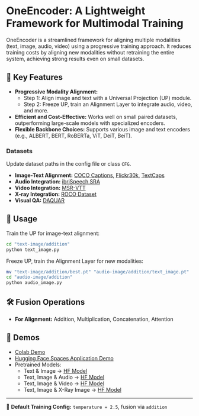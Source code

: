 # OneEncoder: A Lightweight Framework for Multimodal Training

OneEncoder is a streamlined framework for aligning multiple modalities (text, image, audio, video) using a progressive training approach. It reduces training costs by aligning new modalities without retraining the entire system, achieving strong results even on small datasets.

## 🚀 Key Features
- **Progressive Modality Alignment:**
  - Step 1: Align image and text with a Universal Projection (UP) module.
  - Step 2: Freeze UP, train an Alignment Layer to integrate audio, video, and more.
- **Efficient and Cost-Effective:** Works well on small paired datasets, outperforming large-scale models with specialized encoders.
- **Flexible Backbone Choices:** Supports various image and text encoders (e.g., ALBERT, BERT, RoBERTa, ViT, DeiT, BeiT).

### Datasets
Update dataset paths in the config file or class `CFG`.

- **Image-Text Alignment:** [COCO Captions](https://www.kaggle.com/datasets/nikhil7280/coco-image-caption), [Flickr30k](https://www.kaggle.com/datasets/hsankesara/flickr-image-dataset), [TextCaps](https://huggingface.co/datasets/lmms-lab/TextCaps)
- **Audio Integration:** [ibriSpeech SRA](https://huggingface.co/datasets/nguyenvulebinh/asr-alignment)
- **Video Integration:** [MSR-VTT](https://huggingface.co/datasets/AlexZigma/msr-vtt)
- **X-ray Integration:** [ROCO Dataset](https://www.kaggle.com/datasets/virajbagal/roco-dataset)
- **Visual QA:** [DAQUAR](https://www.kaggle.com/datasets/tezansahu/processed-daquar-dataset)

## 📘 Usage

Train the UP for image-text alignment:
```bash
cd "text-image/addition"
python text_image.py
```

Freeze UP, train the Alignment Layer for new modalities:
```bash
mv "text-image/addition/best.pt" "audio-image/addition/text_image.pt"
cd "audio-image/addition"
python audio_image.py
```

## 🛠️ Fusion Operations
- **For Alignment:** Addition, Multiplication, Concatenation, Attention

## 🧠 Demos
- [Colab Demo](https://github.com/b-faye/OneEncoder/tree/main/demo)
- [Hugging Face Spaces Application Demo](https://huggingface.co/spaces/bilalfaye/OneEncoder-retriever)
- Pretrained Models:
  - Text & Image → [HF Model](https://huggingface.co/bilalfaye/OneEncoder-text-image)
  - Text, Image & Audio → [HF Model](https://huggingface.co/bilalfaye/OneEncoder-text-image-audio)
  - Text, Image & Video → [HF Model](https://huggingface.co/bilalfaye/OneEncoder-text-image-video)
  - Text, Image & X-Ray Image → [HF Model](https://huggingface.co/bilalfaye/OneEncoder-text-image-xray)

---
🔧 **Default Training Config:** `temperature = 2.5`, fusion via `addition`
